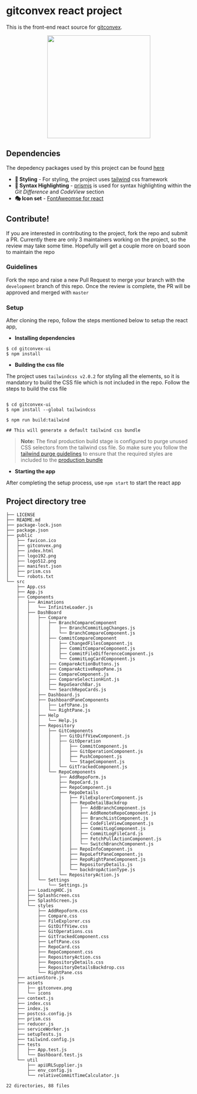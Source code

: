 # gitconvex react project
This is the front-end react source for [gitconvex](https://github.com/neel1996/gitconvex).

<p align="center">
    <img src="https://user-images.githubusercontent.com/47709856/87220396-e72df380-c380-11ea-9b2b-e156402842bb.png" width="280">
</p>

## Dependencies

The depedency packages used by this project can be found [here](https://github.com/neel1996/gitconvex-ui/network/dependencies)

- **🎨 Styling** - For styling, the project uses [tailwind]() css framework 
- **📑 Syntax Highlighting** - [prismjs](https://github.com/PrismJS/prism) is used for syntax highlighting within the *Git Difference* and *CodeView* section
- **🎭 Icon set** - [FontAweomse for react](https://github.com/FortAwesome/Font-Awesome)

## Contribute!

If you are interested in contributing to the project, fork the repo and submit a PR. Currently there are only 3 maintainers working on the project, so the review may take some time. Hopefully will get a couple more on board soon to maintain the repo

### Guidelines 

Fork the repo and raise a new Pull Request to merge your branch with the `development` branch of this repo. Once the review is complete, the PR will be approved and merged with `master`

### Setup

After cloning the repo, follow the steps mentioned below to setup the react app,

- **Installing dependencies**

```
$ cd gitconvex-ui
$ npm install
```

- **Building the css file**

The project uses `tailwindcss v2.0.2` for styling all the elements, so it is mandatory to build the CSS file which is not included in the repo. Follow the steps to build the css file

```

$ cd gitconvex-ui
$ npm install --global tailwindcss 

$ npm run build:tailwind

## This will generate a default tailwind css bundle

```
> **Note:** The final production build stage is configured to purge unused CSS selectors from the tailwind css file. So make sure you follow the [tailwind purge guidelines](https://tailwindcss.com/docs/controlling-file-size#writing-purgeable-html:~:text=Don't%20use%20string%20concatenation%20to%20create%20class%20names) to ensure that the required styles are included to the [production bundle](https://github.com/neel1996/gitconvex)

- **Starting the app**

After completing the setup process, use `npm start` to start the react app


## Project directory tree

```
├── LICENSE
├── README.md
├── package-lock.json
├── package.json
├── public
│   ├── favicon.ico
│   ├── gitconvex.png
│   ├── index.html
│   ├── logo192.png
│   ├── logo512.png
│   ├── manifest.json
│   ├── prism.css
│   └── robots.txt
└── src
    ├── App.css
    ├── App.js
    ├── Components
    │   ├── Animations
    │   │   └── InfiniteLoader.js
    │   ├── DashBoard
    │   │   ├── Compare
    │   │   │   ├── BranchCompareComponent
    │   │   │   │   ├── BranchCommitLogChanges.js
    │   │   │   │   └── BranchCompareComponent.js
    │   │   │   ├── CommitCompareComponent
    │   │   │   │   ├── ChangedFilesComponent.js
    │   │   │   │   ├── CommitCompareComponent.js
    │   │   │   │   ├── CommitFileDifferenceComponent.js
    │   │   │   │   └── CommitLogCardComponent.js
    │   │   │   ├── CompareActionButtons.js
    │   │   │   ├── CompareActiveRepoPane.js
    │   │   │   ├── CompareComponent.js
    │   │   │   ├── CompareSelectionHint.js
    │   │   │   ├── RepoSearchBar.js
    │   │   │   └── SearchRepoCards.js
    │   │   ├── Dashboard.js
    │   │   ├── DashboardPaneComponents
    │   │   │   ├── LeftPane.js
    │   │   │   └── RightPane.js
    │   │   ├── Help
    │   │   │   └── Help.js
    │   │   ├── Repository
    │   │   │   ├── GitComponents
    │   │   │   │   ├── GitDiffViewComponent.js
    │   │   │   │   ├── GitOperation
    │   │   │   │   │   ├── CommitComponent.js
    │   │   │   │   │   ├── GitOperationComponent.js
    │   │   │   │   │   ├── PushComponent.js
    │   │   │   │   │   └── StageComponent.js
    │   │   │   │   └── GitTrackedComponent.js
    │   │   │   └── RepoComponents
    │   │   │       ├── AddRepoForm.js
    │   │   │       ├── RepoCard.js
    │   │   │       ├── RepoComponent.js
    │   │   │       ├── RepoDetails
    │   │   │       │   ├── FileExplorerComponent.js
    │   │   │       │   ├── RepoDetailBackdrop
    │   │   │       │   │   ├── AddBranchComponent.js
    │   │   │       │   │   ├── AddRemoteRepoComponent.js
    │   │   │       │   │   ├── BranchListComponent.js
    │   │   │       │   │   ├── CodeFileViewComponent.js
    │   │   │       │   │   ├── CommitLogComponent.js
    │   │   │       │   │   ├── CommitLogFileCard.js
    │   │   │       │   │   ├── FetchPullActionComponent.js
    │   │   │       │   │   └── SwitchBranchComponent.js
    │   │   │       │   ├── RepoInfoComponent.js
    │   │   │       │   ├── RepoLeftPaneComponent.js
    │   │   │       │   ├── RepoRightPaneComponent.js
    │   │   │       │   ├── RepositoryDetails.js
    │   │   │       │   └── backdropActionType.js
    │   │   │       └── RepositoryAction.js
    │   │   └── Settings
    │   │       └── Settings.js
    │   ├── LoadingHOC.js
    │   ├── SplashScreen.css
    │   ├── SplashScreen.js
    │   └── styles
    │       ├── AddRepoForm.css
    │       ├── Compare.css
    │       ├── FileExplorer.css
    │       ├── GitDiffView.css
    │       ├── GitOperations.css
    │       ├── GitTrackedComponent.css
    │       ├── LeftPane.css
    │       ├── RepoCard.css
    │       ├── RepoComponent.css
    │       ├── RepositoryAction.css
    │       ├── RepositoryDetails.css
    │       ├── RepositoryDetailsBackdrop.css
    │       └── RightPane.css
    ├── actionStore.js
    ├── assets
    │   ├── gitconvex.png
    │   └── icons
    ├── context.js
    ├── index.css
    ├── index.js
    ├── postcss.config.js
    ├── prism.css
    ├── reducer.js
    ├── serviceWorker.js
    ├── setupTests.js
    ├── tailwind.config.js
    ├── tests
    │   ├── App.test.js
    │   └── Dashboard.test.js
    └── util
        ├── apiURLSupplier.js
        ├── env_config.js
        └── relativeCommitTimeCalculator.js

22 directories, 88 files

```

